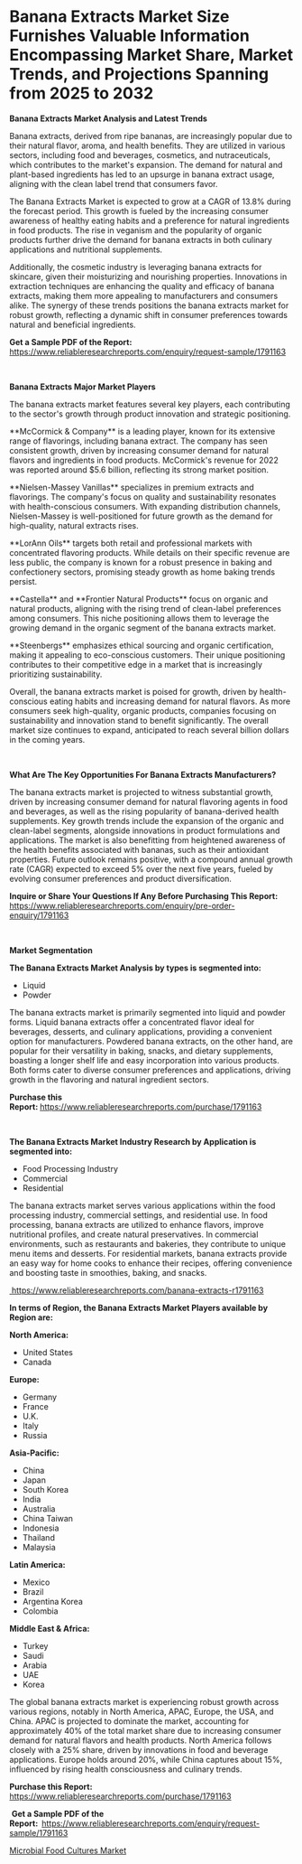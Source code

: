 <p><h1>Banana Extracts Market Size Furnishes Valuable Information Encompassing Market Share, Market Trends, and Projections Spanning from 2025 to 2032</h1></p><p><strong>Banana Extracts Market Analysis and Latest Trends</strong></p>
<p><p>Banana extracts, derived from ripe bananas, are increasingly popular due to their natural flavor, aroma, and health benefits. They are utilized in various sectors, including food and beverages, cosmetics, and nutraceuticals, which contributes to the market's expansion. The demand for natural and plant-based ingredients has led to an upsurge in banana extract usage, aligning with the clean label trend that consumers favor.</p><p>The Banana Extracts Market is expected to grow at a CAGR of 13.8% during the forecast period. This growth is fueled by the increasing consumer awareness of healthy eating habits and a preference for natural ingredients in food products. The rise in veganism and the popularity of organic products further drive the demand for banana extracts in both culinary applications and nutritional supplements.</p><p>Additionally, the cosmetic industry is leveraging banana extracts for skincare, given their moisturizing and nourishing properties. Innovations in extraction techniques are enhancing the quality and efficacy of banana extracts, making them more appealing to manufacturers and consumers alike. The synergy of these trends positions the banana extracts market for robust growth, reflecting a dynamic shift in consumer preferences towards natural and beneficial ingredients.</p></p>
<p><strong>Get a Sample PDF of the Report:&nbsp;</strong> <a href="https://www.reliableresearchreports.com/enquiry/request-sample/1791163?utm_campaign=3349&utm_medium=2&utm_source=Github&utm_content=ia&utm_term=07042025&utm_id=banana-extracts">https://www.reliableresearchreports.com/enquiry/request-sample/1791163</a></p>
<p>&nbsp;</p>
<p><strong>Banana Extracts Major Market Players</strong></p>
<p><p>The banana extracts market features several key players, each contributing to the sector's growth through product innovation and strategic positioning. </p><p>**McCormick & Company** is a leading player, known for its extensive range of flavorings, including banana extract. The company has seen consistent growth, driven by increasing consumer demand for natural flavors and ingredients in food products. McCormick's revenue for 2022 was reported around $5.6 billion, reflecting its strong market position.</p><p>**Nielsen-Massey Vanillas** specializes in premium extracts and flavorings. The company's focus on quality and sustainability resonates with health-conscious consumers. With expanding distribution channels, Nielsen-Massey is well-positioned for future growth as the demand for high-quality, natural extracts rises.</p><p>**LorAnn Oils** targets both retail and professional markets with concentrated flavoring products. While details on their specific revenue are less public, the company is known for a robust presence in baking and confectionery sectors, promising steady growth as home baking trends persist.</p><p>**Castella** and **Frontier Natural Products** focus on organic and natural products, aligning with the rising trend of clean-label preferences among consumers. This niche positioning allows them to leverage the growing demand in the organic segment of the banana extracts market.</p><p>**Steenbergs** emphasizes ethical sourcing and organic certification, making it appealing to eco-conscious customers. Their unique positioning contributes to their competitive edge in a market that is increasingly prioritizing sustainability.</p><p>Overall, the banana extracts market is poised for growth, driven by health-conscious eating habits and increasing demand for natural flavors. As more consumers seek high-quality, organic products, companies focusing on sustainability and innovation stand to benefit significantly. The overall market size continues to expand, anticipated to reach several billion dollars in the coming years.</p></p>
<p>&nbsp;</p>
<p><strong>What Are The Key Opportunities For Banana Extracts Manufacturers?</strong></p>
<p><p>The banana extracts market is projected to witness substantial growth, driven by increasing consumer demand for natural flavoring agents in food and beverages, as well as the rising popularity of banana-derived health supplements. Key growth trends include the expansion of the organic and clean-label segments, alongside innovations in product formulations and applications. The market is also benefitting from heightened awareness of the health benefits associated with bananas, such as their antioxidant properties. Future outlook remains positive, with a compound annual growth rate (CAGR) expected to exceed 5% over the next five years, fueled by evolving consumer preferences and product diversification.</p></p>
<p><strong>Inquire or Share Your Questions If Any Before Purchasing This Report:</strong> <a href="https://www.reliableresearchreports.com/enquiry/pre-order-enquiry/1791163?utm_campaign=3349&utm_medium=2&utm_source=Github&utm_content=ia&utm_term=07042025&utm_id=banana-extracts">https://www.reliableresearchreports.com/enquiry/pre-order-enquiry/1791163</a></p>
<p>&nbsp;</p>
<p><strong>Market Segmentation</strong></p>
<p><strong>The Banana Extracts Market Analysis by types is segmented into:</strong></p>
<p><ul><li>Liquid</li><li>Powder</li></ul></p>
<p><p>The banana extracts market is primarily segmented into liquid and powder forms. Liquid banana extracts offer a concentrated flavor ideal for beverages, desserts, and culinary applications, providing a convenient option for manufacturers. Powdered banana extracts, on the other hand, are popular for their versatility in baking, snacks, and dietary supplements, boasting a longer shelf life and easy incorporation into various products. Both forms cater to diverse consumer preferences and applications, driving growth in the flavoring and natural ingredient sectors.</p></p>
<p><strong>Purchase this Report:&nbsp;</strong><a href="https://www.reliableresearchreports.com/purchase/1791163?utm_campaign=3349&utm_medium=2&utm_source=Github&utm_content=ia&utm_term=07042025&utm_id=banana-extracts">https://www.reliableresearchreports.com/purchase/1791163</a></p>
<p>&nbsp;</p>
<p><strong>The Banana Extracts Market Industry Research by Application is segmented into:</strong></p>
<p><ul><li>Food Processing Industry</li><li>Commercial</li><li>Residential</li></ul></p>
<p><p>The banana extracts market serves various applications within the food processing industry, commercial settings, and residential use. In food processing, banana extracts are utilized to enhance flavors, improve nutritional profiles, and create natural preservatives. In commercial environments, such as restaurants and bakeries, they contribute to unique menu items and desserts. For residential markets, banana extracts provide an easy way for home cooks to enhance their recipes, offering convenience and boosting taste in smoothies, baking, and snacks.</p></p>
<p><a href="https://www.reliableresearchreports.com/banana-extracts-r1791163?utm_campaign=3349&utm_medium=2&utm_source=Github&utm_content=ia&utm_term=07042025&utm_id=banana-extracts">&nbsp;https://www.reliableresearchreports.com/banana-extracts-r1791163</a></p>
<p><strong>In terms of Region, the Banana Extracts Market Players available by Region are:</strong></p>
<p>
    <p> <strong> North America: </strong>
        <ul>
            <li>United States</li>
            <li>Canada</li>
        </ul>
        </p> 
    <p> <strong> Europe: </strong>
        <ul>
            <li>Germany</li>
            <li>France</li>
            <li>U.K.</li>
            <li>Italy</li>
            <li>Russia</li>
        </ul>
        </p> 
    <p> <strong> Asia-Pacific: </strong>
        <ul>
            <li>China</li>
            <li>Japan</li>
            <li>South Korea</li>
            <li>India</li>
            <li>Australia</li>
            <li>China Taiwan</li>
            <li>Indonesia</li>
            <li>Thailand</li>
            <li>Malaysia</li>
        </ul>
        </p> 
    <p> <strong> Latin America: </strong>
        <ul>
            <li>Mexico</li>
            <li>Brazil</li>
            <li>Argentina Korea</li>
            <li>Colombia</li>
        </ul>
        </p> 
    <p> <strong> Middle East & Africa: </strong>
        <ul>
            <li>Turkey</li>
            <li>Saudi</li>
            <li>Arabia</li>
            <li>UAE</li>
            <li>Korea</li>
        </ul>
    </p>
    </p>
<p><p>The global banana extracts market is experiencing robust growth across various regions, notably in North America, APAC, Europe, the USA, and China. APAC is projected to dominate the market, accounting for approximately 40% of the total market share due to increasing consumer demand for natural flavors and health products. North America follows closely with a 25% share, driven by innovations in food and beverage applications. Europe holds around 20%, while China captures about 15%, influenced by rising health consciousness and culinary trends.</p></p>
<p><strong>Purchase this Report: </strong><a href="https://www.reliableresearchreports.com/purchase/1791163?utm_campaign=3349&utm_medium=2&utm_source=Github&utm_content=ia&utm_term=07042025&utm_id=banana-extracts">https://www.reliableresearchreports.com/purchase/1791163</a></p>
<p>&nbsp;<strong>Get a Sample PDF of the Report:&nbsp;&nbsp;</strong><a href="https://www.reliableresearchreports.com/enquiry/request-sample/1791163?utm_campaign=3349&utm_medium=2&utm_source=Github&utm_content=ia&utm_term=07042025&utm_id=banana-extracts">https://www.reliableresearchreports.com/enquiry/request-sample/1791163</a></p>
<p><strong></strong></p>
<p><p><a href="https://github.com/cobinaydin13/Market-Research-Report-List-1/blob/main/microbial-food-cultures-market.md?utm_campaign=3349&utm_medium=2&utm_source=Github&utm_content=ia&utm_term=07042025&utm_id=banana-extracts">Microbial Food Cultures Market</a></p></p>